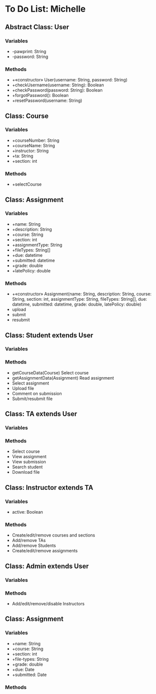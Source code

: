 # To Do List: Michelle
## Abstract Class: User
### Variables
- -pawprint: String
- -password: String
### Methods
- +«constructor» User(username: String, password: String)
- +checkUsername(username: String): Boolean
- +checkPassword(password: String): Boolean
- +forgotPassword(): Boolean
- +resetPassword(username: String)
## Class: Course
### Variables
- +courseNumber: String
- +courseName: String
- +instructor: String
- +ta: String
- +section: int
### Methods
- +selectCourse
## Class: Assignment
### Variables
- +name: String
- +description: String
- +course: String
- +section: int
- +assignmentType: String
- +fileTypes: String[]
- +due: datetime
- +submitted: datetime
- +grade: double
- +latePolicy: double
### Methods
- +«constructor» Assignment(name: String, description: String, course: String, section: int, assignmentType: String, fileTypes: String[], due: datetime, submitted: datetime, grade: double, latePolicy: double)
- upload
- submit
- resubmit
## Class: Student extends User
### Variables
### Methods
- getCourseData(Course)
  Select course
- getAssignmentData(Assignment)
  Read assignment
- Select assignment
- Upload file
- Comment on submission
- Submit/resubmit file
## Class: TA extends User
### Variables
### Methods
- Select course
- View assignment
- View submission
- Search student
- Download file
## Class: Instructor extends TA
### Variables
- active: Boolean
### Methods
- Create/edit/remove courses and sections
- Add/remove TAs
- Add/remove Students
- Create/edit/remove assignments
## Class: Admin extends User
### Variables
### Methods
- Add/edit/remove/disable Instructors
## Class: Assignment
### Variables
- +name: String
- +course: String
- +section: int
- +file-types: String
- +grade: double
- +due: Date
- +submitted: Date
### Methods

